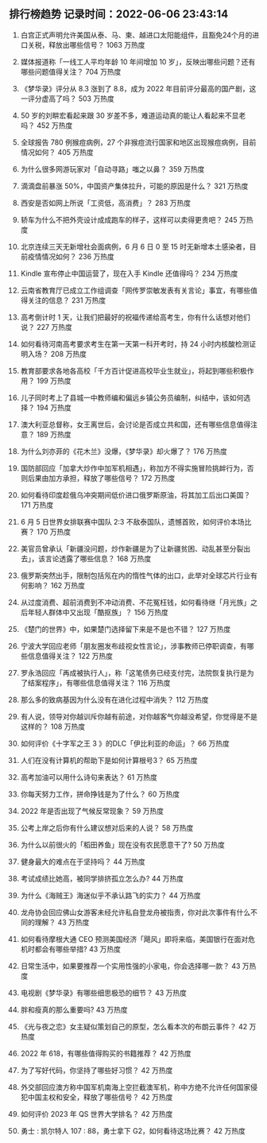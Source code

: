 
## 排行榜趋势 记录时间：2022-06-06 23:43:14
  
  1. 白宫正式声明允许美国从泰、马、柬、越进口太阳能组件，且豁免24个月的进口关税，释放出哪些信号？ 1063 万热度
    
  2. 媒体报道称「一线工人平均年龄 10 年间增加 10 岁」，反映出哪些问题？还有哪些问题值得关注？ 704 万热度
    
  3. 《梦华录》评分从 8.3 涨到了 8.8，成为 2022 年目前评分最高的国产剧，这一评分虚高了吗？ 503 万热度
    
  4. 50 岁的刘畊宏看起来跟 30 岁差不多，难道运动真的能让人看起来不显老吗？ 452 万热度
    
  5. 全球报告 780 例猴痘病例，27 个非猴痘流行国家和地区出现猴痘病例，目前情况如何？ 405 万热度
    
  6. 为什么很多网游玩家对「自动寻路」嗤之以鼻？ 359 万热度
    
  7. 滴滴盘前暴涨 50%，中国资产集体拉升，可能的原因是什么？ 321 万热度
    
  8. 西安是否如网上所说「工资低，高消费」？ 283 万热度
    
  9. 轿车为什么不把外壳设计成成跑车的样子，这样可以卖得更贵吧？ 245 万热度
    
  10. 北京连续三天无新增社会面病例，6 月 6 日 0 至 15 时无新增本土感染者，目前疫情情况如何？ 236 万热度
    
  11. Kindle 宣布停止中国运营了，现在入手 Kindle 还值得吗？ 234 万热度
    
  12. 云南省教育厅已成立工作组调查「网传罗崇敏发表有关言论」事宜，有哪些值得关注的信息？ 231 万热度
    
  13. 高考倒计时 1 天，让我们把最好的祝福传递给高考生，你有什么话想对他们说？ 227 万热度
    
  14. 如何看待河南高考要求考生在第一天第一科开考时，持 24 小时内核酸检测证明入场？ 208 万热度
    
  15. 教育部要求各地各高校「千方百计促进高校毕业生就业」，将起到哪些积极作用？ 199 万热度
    
  16. 儿子同时考上了县城一中教师编和偏远乡镇公务员编制，纠结中，该如何选择？ 194 万热度
    
  17. 澳大利亚总督称，女王离世后，会讨论是否成立共和国，还有哪些信息值得注意？ 189 万热度
    
  18. 为什么刘亦菲的《花木兰》没爆，《梦华录》却火爆了？ 176 万热度
    
  19. 国防部回应「加拿大炒作中加军机相遇」，称加方不得实施冒险挑衅行为，否则后果由加方承担，释放了哪些信号？ 172 万热度
    
  20. 如何看待印度趁俄乌冲突期间低价进口俄罗斯原油，将其加工后出口美国？ 171 万热度
    
  21. 6 月 5 日世界女排联赛中国队 2:3 不敌泰国队，遗憾首败，如何评价本场比赛？ 170 万热度
    
  22. 美官员曾承认「新疆没问题，炒作新疆是为了让新疆贫困、动乱甚至分裂出去」，该言论透露了哪些信息？ 168 万热度
    
  23. 俄罗斯突然出手，限制包括氖在内的惰性气体的出口，此举对全球芯片行业有何影响？ 162 万热度
    
  24. 从过度消费、超前消费到不冲动消费、不花冤枉钱，如何看待继「月光族」之后年轻人群体中又出现「酷抠族」？ 156 万热度
    
  25. 《楚门的世界》中，如果楚门选择留下来是不是也不错？ 127 万热度
    
  26. 宁波大学回应老师「朋友圈发布歧视女性言论」，涉事教师已停职调查，有哪些信息值得关注？ 122 万热度
    
  27. 罗永浩回应「再成被执行人」，称「这笔债务已经支付完，法院恢复执行是为了结案程序」，有哪些信息值得关注？ 116 万热度
    
  28. 那么多的致病基因为什么没有在进化过程中消失？ 112 万热度
    
  29. 有人说，领导对你越训斥你越有前途，对你越客气你越没希望，你觉得是不是这样的？ 108 万热度
    
  30. 如何评价《十字军之王 3 》的DLC「伊比利亚的命运」？ 66 万热度
    
  31. 人们在没有计算机的帮助下是如何计算根号3？ 65 万热度
    
  32. 高考加油可以用什么诗句来表达？ 61 万热度
    
  33. 你每天努力工作，拼命挣钱是为了什么？ 60 万热度
    
  34. 2022 年是否出现了气候反常现象？ 59 万热度
    
  35. 公考上岸之后你有什么建议想对后来的人说？ 58 万热度
    
  36. 为什么以前很火的「稻田养鱼」现在没有农民愿意干了? 50 万热度
    
  37. 健身最大的难点在于坚持吗？ 44 万热度
    
  38. 考试成绩比她高，被同学排挤孤立怎么办? 44 万热度
    
  39. 为什么《海贼王》海迷似乎不承认路飞的实力？ 44 万热度
    
  40. 龙舟协会回应佛山女游客未经允许私自登龙舟被指责，你对此次事件有什么不同的理解？ 43 万热度
    
  41. 如何看待摩根大通 CEO 预测美国经济「飓风」即将来临，美国银行在面对危机时都会有哪些举措? 43 万热度
    
  42. 日常生活中，如果要推荐一个实用性强的小家电，你会选择哪一款？ 43 万热度
    
  43. 电视剧《梦华录》有哪些细思极恐的细节？ 43 万热度
    
  44. 胖和瘦真的那么重要吗? 43 万热度
    
  45. 《光与夜之恋》女主疑似策划自己的原型，怎么看本次的布朗云事件？ 42 万热度
    
  46. 2022 年 618，有哪些值得购买的书籍推荐？ 42 万热度
    
  47. 为了写好代码，你坚持了哪些好习惯？ 42 万热度
    
  48. 外交部回应澳方称中国军机南海上空拦截澳军机，称中方绝不允许任何国家侵犯中国主权和安全，释放了哪些信号？ 42 万热度
    
  49. 如何评价 2023 年 QS 世界大学排名？ 42 万热度
    
  50. 勇士 : 凯尔特人 107 : 88，勇士拿下 G2，如何看待这场比赛？ 42 万热度
    